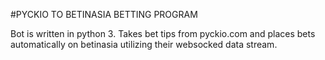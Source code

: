 #PYCKIO TO BETINASIA BETTING PROGRAM

Bot is written in python 3. Takes bet tips from pyckio.com and places bets automatically on betinasia utilizing their websocked data stream.
